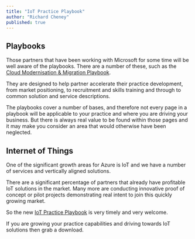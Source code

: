 ```yaml
---
title: "IoT Practice Playbook"
author: "Richard Cheney"
published: true
---
```


## Playbooks

Those partners that have been working with Microsoft for some time will be well aware of the playbooks. There are a number of these, such as the [Cloud Modernisation & Migration Playbook](https://aka.ms/migrationplaybook).

They are designed to help partner accelerate their practice development, from market positioning, to recruitment and skills training and through to common solution and service descriptions.

The playbooks cover a number of bases, and therefore not every page in a playbook will be applicable to your practice and where you are driving your business. But there is always real value to be found within those pages and it may make you consider an area that would otherwise have been neglected.

## Internet of Things

One of the significant growth areas for Azure is IoT and we have a number of services and vertically aligned solutions.

There are a significant percentage of partners that already have profitable IoT solutions in the market. Many more are conducting innovative proof of concept or pilot projects demonstrating real intent to join this quickly growing market.

So the new [IoT Practice Playbook](https://aka.ms/iotpracticeplaybook) is very timely and very welcome.

If you are growing your practice capabilities and driving towards IoT solutions then grab a download.